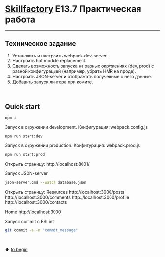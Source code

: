 # [Skillfactory](https://skillfactory.ru) E13.7 Практическая работа

<hr>
<p> </p>

## Техническое задание  

1. Установить и настроить webpack-dev-server.
2. Настроить hot module replacement.
3. Сделать возможность запуска на разных окружениях (dev, prod) c разной конфигурацией (например, убрать HMR на проде).
4. Настроить JSON-server и отображать полученные с него данные.
5. Добавить запуск линтера при комите.
<br>

## Quick start


```bash
npm i
```

Запуск в окружении development. Конфигурация: webpack.config.js
```bash
npm run start:dev
```

Запуск в окружении production. Конфигурация: webpack.prod.js
```bash
npm run start:prod
```  
Открыть страницу: http://localhost:8001/

Запуск JSON-server
```bash
json-server.cmd --watch database.json
```

Открыть страницу:
 Resources
  http://localhost:3000/posts
  http://localhost:3000/comments
  http://localhost:3000/profile
  http://localhost:3000/contacts

  Home
  http://localhost:3000

Запуск commit с ESLint 
```bash
git commit -a -m "commit_message"
```

<br>

:arrow_up: [to begin](README.md#Skillfactory)

<br><br>